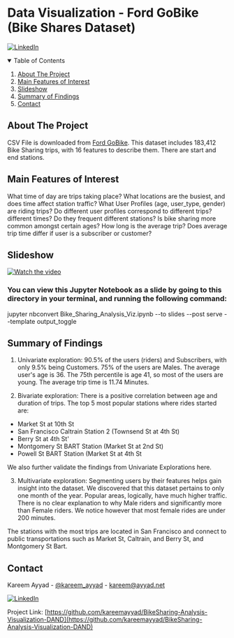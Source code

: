 
# Data Visualization - Ford GoBike (Bike Shares Dataset)

[![LinkedIn][linkedin-shield]][linkedin-url]
<!-- TABLE OF CONTENTS -->
<details open="open">
  <summary>Table of Contents</summary>
  <ol>
    <li>
      <a href="#about-the-project">About The Project</a>
    </li>
    <li>
      <a href="#main-features-of-interest">Main Features of Interest</a>
    </li>
    <li>
    <a href="#slideshow">Slideshow</a>
  </li>
 <li>
 <a href="#summary-of-findings">Summary of Findings</a>
    <li><a href="#contact">Contact</a></li>
  </ol>
</details>

## About The Project
CSV File is downloaded from [Ford GoBike](https://video.udacity-data.com/topher/2020/October/5f91cf38_201902-fordgobike-tripdata/201902-fordgobike-tripdata.csv). This dataset includes 183,412 Bike Sharing trips, with 16 features to describe them. There are start and end stations.

## Main Features of Interest
What time of day are trips taking place?
What locations are the busiest, and does time affect station traffic?
What User Profiles (age, user_type, gender) are riding trips?
Do different user profiles correspond to different trips? different times? Do they frequent different stations?
Is bike sharing more common amongst certain ages?
How long is the average trip?
Does average trip time differ if user is a subscriber or customer?

## Slideshow
[![Watch the video](https://user-images.githubusercontent.com/80590275/113487551-d2266100-94c9-11eb-8e12-2289df9e9b4c.gif)](https://user-images.githubusercontent.com/80590275/113487492-6c39d980-94c9-11eb-92d9-74f1f4228703.mp4)

### You can view this Jupyter Notebook as a slide by going to this directory in your terminal, and running the following command:
jupyter nbconvert Bike_Sharing_Analysis_Viz.ipynb --to slides --post serve --template output_toggle

## Summary of Findings
1. Univariate exploration: 90.5% of the users (riders) and Subscribers, with only 9.5% being Customers. 75% of the users are Males. The average user's age is 36. The 75th percentile is age 41, so most of the users are young. The average trip time is 11.74 Minutes.


2. Bivariate exploration: There is a positive correlation between age and duration of trips. The top 5 most popular stations where rides started are: 
-  Market St at 10th St
-  San Francisco Caltrain Station 2  (Townsend St at 4th St)
-  Berry St at 4th St'
-  Montgomery St BART Station (Market St at 2nd St)
-  Powell St BART Station (Market St at 4th St

We also further validate the findings from Univariate Explorations here.

3. Multivariate exploration: Segmenting users by their features helps gain insight into the dataset. We discovered that this dataset pertains to only one month of the year. Popular areas, logically, have much higher traffic. There is no clear explanation to why Male riders and significantly more than Female riders. We notice however that most female rides are under 200 minutes.

 
The stations with the most trips are located in San Francisco and connect to public transportations such as Market St, Caltrain, and Berry St, and Montgomery St Bart.

<!-- CONTACT -->
## Contact

Kareem Ayyad - [@kareem_ayyad](https://twitter.com/kareem_ayyad) - kareem@ayyad.net

[![LinkedIn][linkedin-shield]][linkedin-url]

Project Link: [https://github.com/kareemayyad/BikeSharing-Analysis-Visualization-DAND](https://github.com/kareemayyad/BikeSharing-Analysis-Visualization-DAND)

[linkedin-shield]: https://img.shields.io/badge/-LinkedIn-black.svg?style=for-the-badge&logo=linkedin&colorB=555
[linkedin-url]: https://www.linkedin.com/in/kareemayyad/
